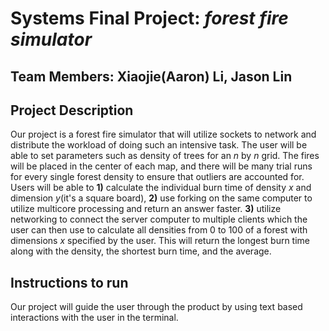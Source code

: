 # Systems Final Project: *forest fire simulator*

## Team Members: Xiaojie(Aaron) Li, Jason Lin
## Project Description
Our project is a forest fire simulator that will utilize sockets to network and distribute the workload of doing such an intensive task. The user will be able to set parameters such as density of trees for an *n* by *n* grid. The fires will be placed in the center of each map, and there will be many trial runs for every single forest density to ensure that outliers are accounted for. Users will be able to **1)** calculate the individual burn time of density *x* and dimension *y*(it's a square board), **2)** use forking on the same computer to utilize multicore processing and return an answer faster. **3)** utilize networking to connect the server computer to multiple clients which the user can then use to calculate all densities from 0 to 100 of a forest with dimensions *x* specified by the user. This will return the longest burn time along with the density, the shortest burn time, and the average.

## Instructions to run
Our project will guide the user through the product by using text based interactions with the user in the terminal. 
